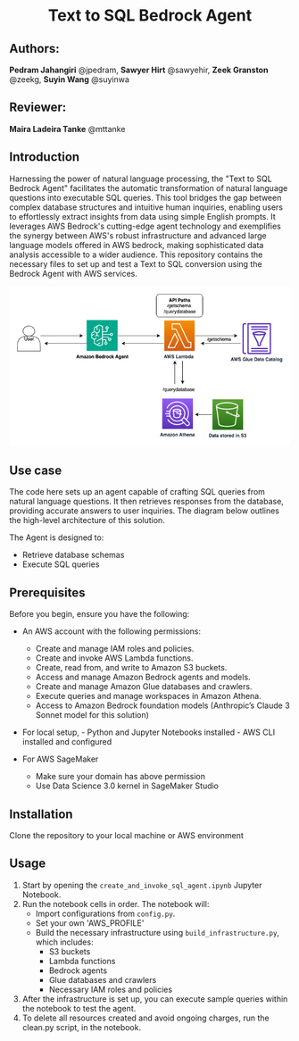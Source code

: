 <h1 align="center">Text to SQL Bedrock Agent</h1>


## Authors:
**Pedram Jahangiri** @jpedram, **Sawyer Hirt** @sawyehir, **Zeek Granston** @zeekg, **Suyin Wang** @suyinwa

## Reviewer:
**Maira Ladeira Tanke** @mttanke





## Introduction
Harnessing the power of natural language processing, the "Text to SQL Bedrock Agent" facilitates the automatic transformation of natural language questions into executable SQL queries. This tool bridges the gap between complex database structures and intuitive human inquiries, enabling users to effortlessly extract insights from data using simple English prompts. It leverages AWS Bedrock's cutting-edge agent technology and exemplifies the synergy between AWS's robust infrastructure and advanced large language models offered in AWS bedrock, making sophisticated data analysis accessible to a wider audience.
This repository contains the necessary files to set up and test a Text to SQL conversion using the Bedrock Agent with AWS services.

![sequence-flow-agent](images/text-to-sql-architecture-Athena.png)

## Use case
The code here sets up an agent capable of crafting SQL queries from natural language questions. It then retrieves responses from the database, providing accurate answers to user inquiries. The diagram below outlines the high-level architecture of this solution.




The Agent is designed to:
- Retrieve database schemas
- Execute SQL queries


## Prerequisites

Before you begin, ensure you have the following:
- An AWS account with the following permissions:
  - Create and manage IAM roles and policies.
  - Create and invoke AWS Lambda functions.
  - Create, read from, and write to Amazon S3 buckets.
  - Access and manage Amazon Bedrock agents and models.
  - Create and manage Amazon Glue databases and crawlers.
  - Execute queries and manage workspaces in Amazon Athena.
  - Access to Amazon Bedrock foundation models (Anthropic’s Claude 3 Sonnet model for this solution)

- For local setup, 
        - Python and Jupyter Notebooks installed
        - AWS CLI installed and configured
- For AWS SageMaker 
    - Make sure your domain has above permission 
    - Use Data Science 3.0 kernel in SageMaker Studio

## Installation

Clone the repository to your local machine or AWS environment

## Usage

1. Start by opening the `create_and_invoke_sql_agent.ipynb` Jupyter Notebook.
2. Run the notebook cells in order. The notebook will:
   - Import configurations from `config.py`.
   - Set your own 'AWS_PROFILE' 
   - Build the necessary infrastructure using `build_infrastructure.py`, which includes:
     - S3 buckets
     - Lambda functions
     - Bedrock agents
     - Glue databases and crawlers
     - Necessary IAM roles and policies
3. After the infrastructure is set up, you can execute sample queries within the notebook to test the agent.
4. To delete all resources created and avoid ongoing charges, run the clean.py script, in the notebook.

